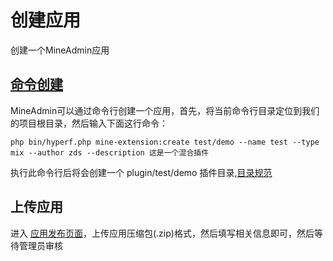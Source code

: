 # 创建应用

创建一个MineAdmin应用

## [命令创建](./command.md#创建一个插件)

MineAdmin可以通过命令行创建一个应用，首先，将当前命令行目录定位到我们的项目根目录，然后输入下面这行命令：

```shell
php bin/hyperf.php mine-extension:create test/demo --name test --type mix --author zds --description 这是一个混合插件
```

执行此命令行后将会创建一个 plugin/test/demo 插件目录,[目录规范](./structure.md)

## 上传应用

进入 [应用发布页面](https://www.mineadmin.com/member/createApp)，上传应用压缩包(.zip)格式，然后填写相关信息即可，然后等待管理员审核
